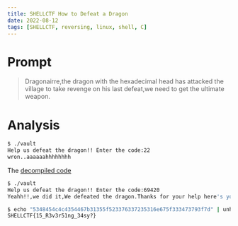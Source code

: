 ```yaml
---
title: SHELLCTF How to Defeat a Dragon
date: 2022-08-12
tags: [SHELLCTF, reversing, linux, shell, C]
---
```

# Prompt
> Dragonairre,the dragon with the hexadecimal head has attacked the village to take revenge on his last defeat,we need to get the ultimate weapon.

# Analysis

```sh
$ ./vault
Help us defeat the dragon!! Enter the code:22
wron..aaaaaahhhhhhhh
```

The [decompiled code](https://dogbolt.org/?id=da50a275-02c2-4d2f-8714-982e5de0747b)

```sh
$ ./vault
Help us defeat the dragon!! Enter the code:69420
Yeahh!!,we did it,We defeated the dragon.Thanks for your help here's your reward : SHELLCTF{5348454c4c4354467b31355f523376337235316e675f333473793f7d}
```

```sh
$ echo "5348454c4c4354467b31355f523376337235316e675f333473793f7d" | unhex
SHELLCTF{15_R3v3r51ng_34sy?}
```